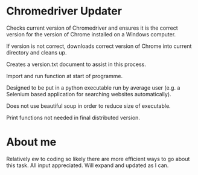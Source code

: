 # Chromedriver Updater

Checks current version of Chromedriver and ensures it is the correct version for the version of Chrome installed on a Windows computer.

If version is not correct, downloads correct version of Chrome into current directory and cleans up.

Creates a version.txt document to assist in this process.

Import and run function at start of programme.

Designed to be put in a python executable run by average user (e.g. a Selenium based application for searching websites automatically).

Does not use beautiful soup in order to reduce size of executable.

Print functions not needed in final distributed version.

# About me

Relatively ew to coding so likely there are more efficient ways to go about this task. All input appreciated. Will expand and updated as I can.